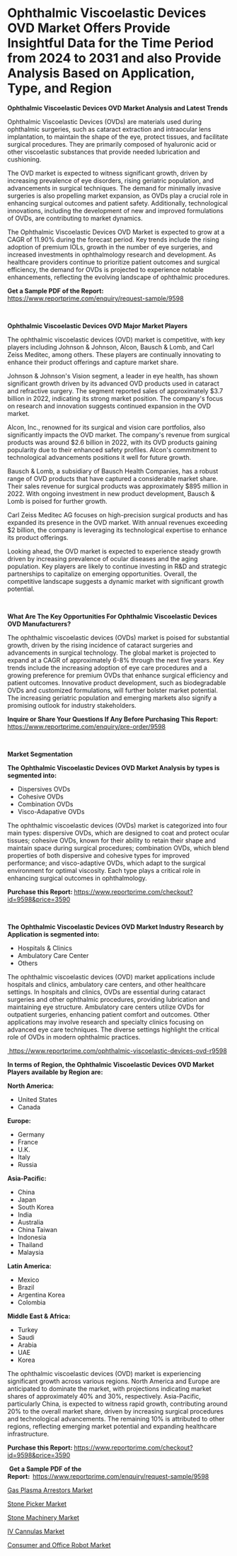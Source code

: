 <p><h1>Ophthalmic Viscoelastic Devices OVD Market Offers Provide Insightful Data for the Time Period from 2024 to 2031 and also Provide Analysis Based on Application, Type, and Region</h1></p><p><strong>Ophthalmic Viscoelastic Devices OVD Market Analysis and Latest Trends</strong></p>
<p><p>Ophthalmic Viscoelastic Devices (OVDs) are materials used during ophthalmic surgeries, such as cataract extraction and intraocular lens implantation, to maintain the shape of the eye, protect tissues, and facilitate surgical procedures. They are primarily composed of hyaluronic acid or other viscoelastic substances that provide needed lubrication and cushioning.</p><p>The OVD market is expected to witness significant growth, driven by increasing prevalence of eye disorders, rising geriatric population, and advancements in surgical techniques. The demand for minimally invasive surgeries is also propelling market expansion, as OVDs play a crucial role in enhancing surgical outcomes and patient safety. Additionally, technological innovations, including the development of new and improved formulations of OVDs, are contributing to market dynamics.</p><p>The Ophthalmic Viscoelastic Devices OVD Market is expected to grow at a CAGR of 11.90% during the forecast period. Key trends include the rising adoption of premium IOLs, growth in the number of eye surgeries, and increased investments in ophthalmology research and development. As healthcare providers continue to prioritize patient outcomes and surgical efficiency, the demand for OVDs is projected to experience notable enhancements, reflecting the evolving landscape of ophthalmic procedures.</p></p>
<p><strong>Get a Sample PDF of the Report:&nbsp;</strong> <a href="https://www.reportprime.com/enquiry/request-sample/9598">https://www.reportprime.com/enquiry/request-sample/9598</a></p>
<p>&nbsp;</p>
<p><strong>Ophthalmic Viscoelastic Devices OVD Major Market Players</strong></p>
<p><p>The ophthalmic viscoelastic devices (OVD) market is competitive, with key players including Johnson & Johnson, Alcon, Bausch & Lomb, and Carl Zeiss Meditec, among others. These players are continually innovating to enhance their product offerings and capture market share.</p><p>Johnson & Johnson's Vision segment, a leader in eye health, has shown significant growth driven by its advanced OVD products used in cataract and refractive surgery. The segment reported sales of approximately $3.7 billion in 2022, indicating its strong market position. The company's focus on research and innovation suggests continued expansion in the OVD market.</p><p>Alcon, Inc., renowned for its surgical and vision care portfolios, also significantly impacts the OVD market. The company's revenue from surgical products was around $2.6 billion in 2022, with its OVD products gaining popularity due to their enhanced safety profiles. Alcon's commitment to technological advancements positions it well for future growth.</p><p>Bausch & Lomb, a subsidiary of Bausch Health Companies, has a robust range of OVD products that have captured a considerable market share. Their sales revenue for surgical products was approximately $895 million in 2022. With ongoing investment in new product development, Bausch & Lomb is poised for further growth.</p><p>Carl Zeiss Meditec AG focuses on high-precision surgical products and has expanded its presence in the OVD market. With annual revenues exceeding $2 billion, the company is leveraging its technological expertise to enhance its product offerings.</p><p>Looking ahead, the OVD market is expected to experience steady growth driven by increasing prevalence of ocular diseases and the aging population. Key players are likely to continue investing in R&D and strategic partnerships to capitalize on emerging opportunities. Overall, the competitive landscape suggests a dynamic market with significant growth potential.</p></p>
<p>&nbsp;</p>
<p><strong>What Are The Key Opportunities For Ophthalmic Viscoelastic Devices OVD Manufacturers?</strong></p>
<p><p>The ophthalmic viscoelastic devices (OVDs) market is poised for substantial growth, driven by the rising incidence of cataract surgeries and advancements in surgical technology. The global market is projected to expand at a CAGR of approximately 6-8% through the next five years. Key trends include the increasing adoption of eye care procedures and a growing preference for premium OVDs that enhance surgical efficiency and patient outcomes. Innovative product development, such as biodegradable OVDs and customized formulations, will further bolster market potential. The increasing geriatric population and emerging markets also signify a promising outlook for industry stakeholders.</p></p>
<p><strong>Inquire or Share Your Questions If Any Before Purchasing This Report:</strong> <a href="https://www.reportprime.com/enquiry/pre-order/9598">https://www.reportprime.com/enquiry/pre-order/9598</a></p>
<p>&nbsp;</p>
<p><strong>Market Segmentation</strong></p>
<p><strong>The Ophthalmic Viscoelastic Devices OVD Market Analysis by types is segmented into:</strong></p>
<p><ul><li>Dispersives OVDs</li><li>Cohesive OVDs</li><li>Combination OVDs</li><li>Visco-Adapative OVDs</li></ul></p>
<p><p>The ophthalmic viscoelastic devices (OVDs) market is categorized into four main types: dispersive OVDs, which are designed to coat and protect ocular tissues; cohesive OVDs, known for their ability to retain their shape and maintain space during surgical procedures; combination OVDs, which blend properties of both dispersive and cohesive types for improved performance; and visco-adaptive OVDs, which adapt to the surgical environment for optimal viscosity. Each type plays a critical role in enhancing surgical outcomes in ophthalmology.</p></p>
<p><strong>Purchase this Report:&nbsp;</strong><a href="https://www.reportprime.com/checkout?id=9598&price=3590">https://www.reportprime.com/checkout?id=9598&price=3590</a></p>
<p>&nbsp;</p>
<p><strong>The Ophthalmic Viscoelastic Devices OVD Market Industry Research by Application is segmented into:</strong></p>
<p><ul><li>Hospitals & Clinics</li><li>Ambulatory Care Center</li><li>Others</li></ul></p>
<p><p>The ophthalmic viscoelastic devices (OVD) market applications include hospitals and clinics, ambulatory care centers, and other healthcare settings. In hospitals and clinics, OVDs are essential during cataract surgeries and other ophthalmic procedures, providing lubrication and maintaining eye structure. Ambulatory care centers utilize OVDs for outpatient surgeries, enhancing patient comfort and outcomes. Other applications may involve research and specialty clinics focusing on advanced eye care techniques. The diverse settings highlight the critical role of OVDs in modern ophthalmic practices.</p></p>
<p><a href="https://www.reportprime.com/ophthalmic-viscoelastic-devices-ovd-r9598">&nbsp;https://www.reportprime.com/ophthalmic-viscoelastic-devices-ovd-r9598</a></p>
<p><strong>In terms of Region, the Ophthalmic Viscoelastic Devices OVD Market Players available by Region are:</strong></p>
<p>
    <p> <strong> North America: </strong>
        <ul>
            <li>United States</li>
            <li>Canada</li>
        </ul>
        </p> 
    <p> <strong> Europe: </strong>
        <ul>
            <li>Germany</li>
            <li>France</li>
            <li>U.K.</li>
            <li>Italy</li>
            <li>Russia</li>
        </ul>
        </p> 
    <p> <strong> Asia-Pacific: </strong>
        <ul>
            <li>China</li>
            <li>Japan</li>
            <li>South Korea</li>
            <li>India</li>
            <li>Australia</li>
            <li>China Taiwan</li>
            <li>Indonesia</li>
            <li>Thailand</li>
            <li>Malaysia</li>
        </ul>
        </p> 
    <p> <strong> Latin America: </strong>
        <ul>
            <li>Mexico</li>
            <li>Brazil</li>
            <li>Argentina Korea</li>
            <li>Colombia</li>
        </ul>
        </p> 
    <p> <strong> Middle East & Africa: </strong>
        <ul>
            <li>Turkey</li>
            <li>Saudi</li>
            <li>Arabia</li>
            <li>UAE</li>
            <li>Korea</li>
        </ul>
    </p>
    </p>
<p><p>The ophthalmic viscoelastic devices (OVD) market is experiencing significant growth across various regions. North America and Europe are anticipated to dominate the market, with projections indicating market shares of approximately 40% and 30%, respectively. Asia-Pacific, particularly China, is expected to witness rapid growth, contributing around 20% to the overall market share, driven by increasing surgical procedures and technological advancements. The remaining 10% is attributed to other regions, reflecting emerging market potential and expanding healthcare infrastructure.</p></p>
<p><strong>Purchase this Report: </strong><a href="https://www.reportprime.com/checkout?id=9598&price=3590">https://www.reportprime.com/checkout?id=9598&price=3590</a></p>
<p>&nbsp;<strong>Get a Sample PDF of the Report:&nbsp;&nbsp;</strong><a href="https://www.reportprime.com/enquiry/request-sample/9598">https://www.reportprime.com/enquiry/request-sample/9598</a></p>
<p><strong></strong></p>
<p><p><a href="https://issuu.com/reportprime-2/docs/gas-plasma-arrestors-market-size-20_1db05b451fb3f3">Gas Plasma Arrestors Market</a></p><p><a href="https://www.linkedin.com/pulse/stone-picker-market-strategic-insights-product-evolution-segmentation-tycqf?trackingId=9PhLmJuJTZ%2Bti3Y3d5leJA%3D%3D">Stone Picker Market</a></p><p><a href="https://www.linkedin.com/pulse/stone-machinery-market-research-report-exploring-size-revenue-sts0f?trackingId=oS4kX%2BGXS3GpgShRQiq3mA%3D%3D">Stone Machinery Market</a></p><p><a href="https://github.com/jeffreybishop26/Market-Research-Report-List-1/blob/main/iv-cannulas-market.md">IV Cannulas Market</a></p><p><a href="https://medium.com/@esmeraldaezzy1561/the-consumer-and-office-robot-market-insights-report-offers-an-in-depth-and-thorough-analysis-of-1ec0d3170d57">Consumer and Office Robot Market</a></p></p>